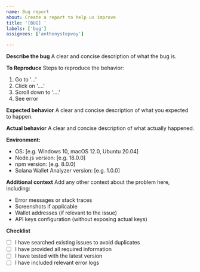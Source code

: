```yaml
---
name: Bug report
about: Create a report to help us improve
title: '[BUG] '
labels: ['bug']
assignees: ['anthonystepvoy']

---
```


**Describe the bug**
A clear and concise description of what the bug is.

**To Reproduce**
Steps to reproduce the behavior:
1. Go to '...'
2. Click on '....'
3. Scroll down to '....'
4. See error

**Expected behavior**
A clear and concise description of what you expected to happen.

**Actual behavior**
A clear and concise description of what actually happened.

**Environment:**
 - OS: [e.g. Windows 10, macOS 12.0, Ubuntu 20.04]
 - Node.js version: [e.g. 18.0.0]
 - npm version: [e.g. 8.0.0]
 - Solana Wallet Analyzer version: [e.g. 1.0.0]

**Additional context**
Add any other context about the problem here, including:
- Error messages or stack traces
- Screenshots if applicable
- Wallet addresses (if relevant to the issue)
- API keys configuration (without exposing actual keys)

**Checklist**
- [ ] I have searched existing issues to avoid duplicates
- [ ] I have provided all required information
- [ ] I have tested with the latest version
- [ ] I have included relevant error logs

